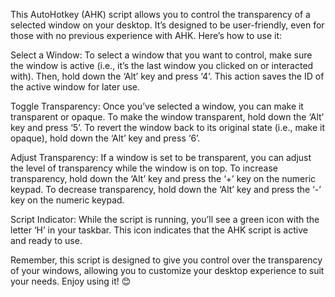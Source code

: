 This AutoHotkey (AHK) script allows you to control the transparency of a selected window on your desktop. 
It’s designed to be user-friendly, even for those with no previous experience with AHK. Here’s how to use it:

Select a Window: To select a window that you want to control, make sure the window is active 
(i.e., it’s the last window you clicked on or interacted with). 
Then, hold down the ‘Alt’ key and press ‘4’. This action saves the ID of the active window for later use.

Toggle Transparency: Once you’ve selected a window, you can make it transparent or opaque. 
To make the window transparent, hold down the ‘Alt’ key and press ‘5’. 
To revert the window back to its original state (i.e., make it opaque), hold down the ‘Alt’ key and press ‘6’.

Adjust Transparency: If a window is set to be transparent, you can adjust the level of transparency while the window is on top. 
To increase transparency, hold down the ‘Alt’ key and press the ‘+’ key on the numeric keypad. 
To decrease transparency, hold down the ‘Alt’ key and press the ‘-’ key on the numeric keypad.

Script Indicator: While the script is running, you’ll see a green icon with the letter ‘H’ in your taskbar. 
This icon indicates that the AHK script is active and ready to use.

Remember, this script is designed to give you control over the transparency of your windows, 
allowing you to customize your desktop experience to suit your needs. Enjoy using it! 😊
